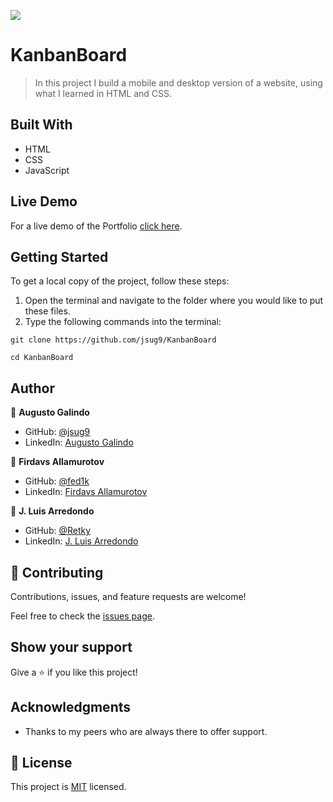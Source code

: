 ![](https://img.shields.io/badge/Microverse-blueviolet)

# KanbanBoard

> In this project I build a mobile and desktop version of a website, using what I learned in HTML and CSS.

## Built With

- HTML
- CSS
- JavaScript

## Live Demo

For a live demo of the Portfolio [click here](https://jsug9.github.io/KanbanBoard/).

## Getting Started

To get a local copy of the project, follow these steps: 
1. Open the terminal and navigate to the folder where you would like to put these files.
2. Type the following commands into the terminal: 
 ```
 git clone https://github.com/jsug9/KanbanBoard
 ```
 ```
 cd KanbanBoard
 ```

## Author

👤 **Augusto Galindo**

- GitHub: [@jsug9](https://github.com/jsug9)
- LinkedIn: [Augusto Galindo](https://www.linkedin.com/in/augustogalindo/)

👤 **Firdavs Allamurotov**

- GitHub: [@fed1k](https://github.com/fed1k)
- LinkedIn: [Firdavs Allamurotov](https://www.linkedin.com/in//)

👤 **J. Luis Arredondo**

- GitHub: [@Retky](https://github.com/Retky)
- LinkedIn: [J. Luis Arredondo](https://www.linkedin.com/in//)

## 🤝 Contributing

Contributions, issues, and feature requests are welcome!

Feel free to check the [issues page](https://github.com/jsug9/KanbanBoard/issues).
## Show your support

Give a ⭐️ if you like this project!

## Acknowledgments

- Thanks to my peers who are always there to offer support. 

## 📝 License

This project is [MIT](./LICENSE) licensed.